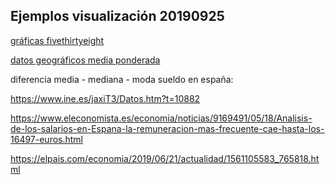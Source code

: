 ## Ejemplos visualización 20190925

[gráficas fivethirtyeight](https://fivethirtyeight.com/features/the-45-best-and-weirdest-charts-we-made-in-2018/)

[datos geográficos media ponderada](https://github.com/HugoJBello/real-state-data/tree/master/data/fotocasa/data_by_bounding_box)

diferencia media - mediana - moda sueldo en españa:

https://www.ine.es/jaxiT3/Datos.htm?t=10882

https://www.eleconomista.es/economia/noticias/9169491/05/18/Analisis-de-los-salarios-en-Espana-la-remuneracion-mas-frecuente-cae-hasta-los-16497-euros.html

https://elpais.com/economia/2019/06/21/actualidad/1561105583_765818.html

<!--
tags: estadistica, clases, ejercicios
title: Ejemplos visualización 20190925
date: 24/09/2019
-->

